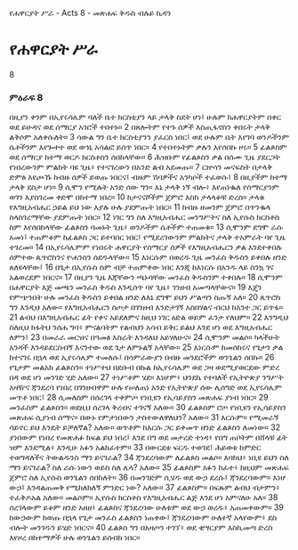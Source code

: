 ﻿
የሐዋርያት ሥራ - Acts 8 - መጽሐፍ ቅዱስ ብሉይ ኪዳን
# የሐዋርያት ሥራ
8
### ምዕራፍ 8
 በዚያን ቀንም በኢየሩሳሌም ባለች ቤተ ክርስቲያን ላይ ታላቅ ስደት ሆነ፤ ሁሉም ከሐዋርያትም በቀር ወደ ይሁዳና ወደ ሰማርያ አገሮች ተበተኑ።
2  በጸሎትም የተጉ ሰዎች እስጢፋኖስን ቀበሩት ታላቅ ልቅሶም አለቀሱለት።
3  ሳውል ግን ቤተ ክርስቲያንን ያፈርስ ነበር፤ ወደ ሁሉም ቤት እየገባ ወንዶችንም ሴቶችንም እየጐተተ ወደ ወኅኒ አሳልፎ ይሰጥ ነበር።
4  የተበተኑትም ቃሉን እየሰበኩ ዞሩ።
5  ፊልጶስም ወደ ሰማርያ ከተማ ወርዶ ክርስቶስን ሰበከላቸው።
6  ሕዝቡም የፊልጶስን ቃል በሰሙ ጊዜ ያደርጋት የነበረውንም ምልክት ባዩ ጊዜ፥ የተናገረውን በአንድ ልብ አደመጡ።
7  ርኵሳን መናፍስት በታላቅ ድምፅ እየጮኹ ከብዙ ሰዎች ይወጡ ነበርና፤ ብዙም ሽባዎችና አንካሶች ተፈወሱ፤
8  በዚያችም ከተማ ታላቅ ደስታ ሆነ።
9  ሲሞን የሚሉት አንድ ሰው ግን። እኔ ታላቅ ነኝ ብሎ፥ እየጠነቈለ የሰማርያንም ወገን እያስገረመ ቀድሞ በከተማ ነበረ።
10  ከታናናሾችም ጀምሮ እስከ ታላላቆቹ ድረስ። ታላቁ የእግዚአብሔር ኃይል ይህ ነው እያሉ ሁሉ ያደምጡት ነበር።
11  ከብዙ ዘመንም ጀምሮ በጥንቈላ ስላስገረማቸው ያደምጡት ነበር።
12  ነገር ግን ስለ እግዚአብሔር መንግሥትና ስለ ኢየሱስ ክርስቶስ ስም እየሰበከላቸው ፊልጶስን ባመኑት ጊዜ፥ ወንዶችም ሴቶችም ተጠመቁ።
13  ሲሞንም ደግሞ ራሱ አመነ፤ ተጠምቆም ከፊልጶስ ጋር ይተባበር ነበር፤ የሚደረገውንም ምልክትና ታላቅ ተአምራት ባየ ጊዜ ተገረመ።
14  በኢየሩሳሌምም የነበሩት ሐዋርያት የሰማርያ ሰዎች የእግዚአብሔርን ቃል እንደተቀበሉ ሰምተው ጴጥሮስንና ዮሐንስን ሰደዱላቸው።
15  እነርሱም በወረዱ ጊዜ መንፈስ ቅዱስን ይቀበሉ ዘንድ ጸለዩላቸው፤
16  በጌታ በኢየሱስ ስም ብቻ ተጠምቀው ነበር እንጂ ከእነርሱ በአንዱ ላይ ስንኳ ገና አልወረደም ነበርና።
17  በዚያን ጊዜ እጃቸውን ጫኑባቸው መንፈስ ቅዱስንም ተቀበሉ።
18  ሲሞንም በሐዋርያት እጅ መጫን መንፈስ ቅዱስ እንዲሰጥ ባየ ጊዜ፥ ገንዘብ አመጣላቸውና።
19  እጄን የምጭንበት ሁሉ መንፈስ ቅዱስን ይቀበል ዘንድ ለእኔ ደግሞ ይህን ሥልጣን ስጡኝ አለ።
20  ጴጥሮስ ግን እንዲህ አለው። የእግዚአብሔርን ስጦታ በገንዘብ እንድታገኝ አስበሃልና ብርህ ከአንተ ጋር ይጥፋ።
21  ልብህ በእግዚአብሔር ፊት የቀና አይደለምና ከዚህ ነገር ዕድል ወይም ፈንታ የለህም።
22  እንግዲህ ስለዚህ ክፋትህ ንሰሐ ግባ፥ ምናልባትም የልብህን አሳብ ይቅር ይልህ እንደ ሆነ ወደ እግዚአብሔር ለምን፤
23  በመራራ መርዝና በዓመፅ እስራት እንዳለህ አይሃለሁና።
24  ሲሞንም መልሶ። ካላችሁት አንዳች እንዳይደርስብኝ እናንተው ወደ ጌታ ለምኑልኝ አላቸው።
25  እነርሱም ከመሰከሩና የጌታን ቃል ከተናገሩ በኋላ ወደ ኢየሩሳሌም ተመለሱ፤ በሳምራውያን በብዙ መንደሮችም ወንጌልን ሰበኩ።
26  የጌታም መልአክ ፊልጶስን። ተነሥተህ በደቡብ በኩል ከኢየሩሳሌም ወደ ጋዛ ወደሚያወርደው ምድረ በዳ ወደ ሆነ መንገድ ሂድ አለው።
27  ተነሥቶም ሄደ። እነሆም፥ ህንደኬ የተባለች የኢትዮጵያ ንግሥት አዛዥና ጃንደረባ የነበረ በገንዘብዋም ሁሉ የሠለጠነ አንድ የኢትዮጵያ ሰው ሊሰግድ ወደ ኢየሩሳሌም መጥቶ ነበር፤
28  ሲመለስም በሰረገላ ተቀምጦ የነቢዩን የኢሳይያስን መጽሐፍ ያነብ ነበር።
29  መንፈስም ፊልጶስን። ወደዚህ ሰረገላ ቅረብና ተገናኝ አለው።
30  ፊልጶስም ሮጦ የነቢዩን የኢሳይያስን መጽሐፍ ሲያነብ ሰማና። በውኑ የምታነበውን ታስተውለዋለህን? አለው።
31  እርሱም። የሚመራኝ ሳይኖር ይህ እንዴት ይቻለኛል? አለው። ወጥቶም ከእርሱ ጋር ይቀመጥ ዘንድ ፊልጶስን ለመነው።
32  ያነበውም የነበረ የመጽሐፉ ክፍል ይህ ነበረ፤ እንደ በግ ወደ መታረድ ተነዳ፥ የበግ ጠቦትም በሸላቹ ፊት ዝም እንደሚል፥ እንዲሁ አፉን አልከፈተም።
33  በውርደቱ ፍርዱ ተወገደ፤ ሕይወቱ ከምድር ተወግዳለችና ትውልዱንስ ማን ይናገራል?
34  ጃንደረባውም ለፊልጶስ መልሶ። እባክህ፥ ነቢዩ ይህን ስለ ማን ይናገራል? ስለ ራሱ ነውን ወይስ ስለ ሌላ? አለው።
35  ፊልጶስም አፉን ከፈተ፥ ከዚህም መጽሐፍ ጀምሮ ስለ ኢየሱስ ወንጌልን ሰበከለት።
36  በመንገድም ሲሄዱ ወደ ውኃ ደረሱ፤ ጃንደረባውም። እነሆ ውኃ፤ እንዳልጠመቅ የሚከለክለኝ ምንድር ነው? አለው።
37  ፊልጶስም። በፍጹም ልብህ ብታምን፥ ተፈቅዶአል አለው። መልሶም። ኢየሱስ ክርስቶስ የእግዚአብሔር ልጅ እንደ ሆነ አምናለሁ አለ።
38  ሰረገላውም ይቆም ዘንድ አዘዘ፥ ፊልጶስና ጃንደረባው ሁለቱም ወደ ውኃ ወረዱ፥ አጠመቀውም።
39  ከውኃውም ከወጡ በኋላ የጌታ መንፈስ ፊልጶስን ነጠቀው፤ ጃንደረባውም ሁለተኛ አላየውም፥ ደስ ብሎት መንገዱን ይሄድ ነበርና።
40  ፊልጶስ ግን በአዛጦን ተገኘ፥ ወደ ቂሣርያም እስኪመጣ ድረስ እየዞረ በከተማዎች ሁሉ ወንጌልን ይሰብክ ነበር። 
